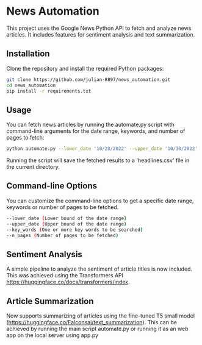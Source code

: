 # News Automation

This project uses the Google News Python API to fetch and analyze news articles. It includes features for sentiment analysis and text summarization.

## Installation

Clone the repository and install the required Python packages:

```sh
git clone https://github.com/julian-8897/news_automation.git
cd news_automation
pip install -r requirements.txt
```

## Usage

You can fetch news articles by running the automate.py script with command-line arguments for the date range, keywords, and number of pages to fetch:

```sh
python automate.py --lower_date '10/28/2022' --upper_date '10/30/2022' --key_words 'NBA' 'Artificial Intelligence' 'Manchester United' --n_pages 1
```

Running the script will save the fetched results to a 'headlines.csv' file in the current directory.

## Command-line Options

You can customize the command-line options to get a specific date range, keywords or number of pages to be fetched.

```sh
--lower_date (Lower bound of the date range)
--upper_date (Upper bound of the date range)
--key_words (One or more key words to be searched)
--n_pages (Number of pages to be fetched)

```

## Sentiment Analysis

A simple pipeline to analyze the sentiment of article titles is now included. This was achieved using the Transformers API https://huggingface.co/docs/transformers/index.

## Article Summarization

Now supports summarizing of articles using the fine-tuned T5 small model (https://huggingface.co/Falconsai/text_summarization). This can be achieved by running the main script automate.py or running it as an web app on the local server using app.py
